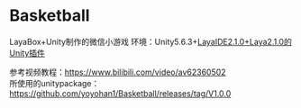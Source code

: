 # Basketball
LayaBox+Unity制作的微信小游戏
环境：Unity5.6.3+[LayaIDE2.1.0+Laya2.1.0的Unity插件](https://ldc2.layabox.com/layadownload/?type=layaairide-LayaAir%20IDE%202.1.0)

参考视频教程：https://www.bilibili.com/video/av62360502  
所使用的unitypackage：https://github.com/yoyohan1/Basketball/releases/tag/V1.0.0

